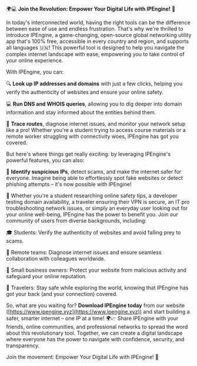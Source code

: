 🌍💻 **Join the Revolution: Empower Your Digital Life with IPEngine!** 🚀

In today's interconnected world, having the right tools can be the difference between ease of use and endless frustration. That's why we're thrilled to introduce IPEngine, a game-changing, open-source global networking utility app that's 100% free, accessible in every country and region, and supports all languages 🇺🇳! This powerful tool is designed to help you navigate the complex internet landscape with ease, empowering you to take control of your online experience.

With IPEngine, you can:

🔍 **Look up IP addresses and domains** with just a few clicks, helping you verify the authenticity of websites and ensure your online safety.

💻 **Run DNS and WHOIS queries**, allowing you to dig deeper into domain information and stay informed about the entities behind them.

📍 **Trace routes**, diagnose internet issues, and monitor your network setup like a pro! Whether you're a student trying to access course materials or a remote worker struggling with connectivity woes, IPEngine has got you covered.

But here's where things get really exciting: by leveraging IPEngine's powerful features, you can also:

🚨 **Identify suspicious IPs**, detect scams, and make the internet safer for everyone. Imagine being able to effortlessly spot fake websites or detect phishing attempts – it's now possible with IPEngine!

💪 Whether you're a student researching online safety tips, a developer testing domain availability, a traveler ensuring their VPN is secure, an IT pro troubleshooting network issues, or simply an everyday user looking out for your online well-being, IPEngine has the power to benefit you. Join our community of users from diverse backgrounds, including:

🎓 Students: Verify the authenticity of websites and avoid falling prey to scams.

💼 Remote teams: Diagnose internet issues and ensure seamless collaboration with colleagues worldwide.

🏢 Small business owners: Protect your website from malicious activity and safeguard your online reputation.

🚀 Travelers: Stay safe while exploring the world, knowing that IPEngine has got your back (and your connection) covered.

So, what are you waiting for? **Download IPEngine today** from our website ([https://www.ipengine.xyz](https://www.ipengine.xyz)) and start building a safer, smarter internet – one IP at a time! 🌍📈 Share IPEngine with your friends, online communities, and professional networks to spread the word about this revolutionary tool. Together, we can create a digital landscape where everyone has the power to navigate with confidence, security, and transparency.

Join the movement: Empower Your Digital Life with IPEngine! 🌟